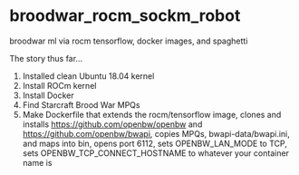 # broodwar_rocm_sockm_robot
broodwar ml via rocm tensorflow, docker images, and spaghetti

The story thus far...
1. Installed clean Ubuntu 18.04 kernel
2. Install ROCm kernel
3. Install Docker
4. Find Starcraft Brood War MPQs
5. Make Dockerfile that extends the rocm/tensorflow image,
    clones and installs https://github.com/openbw/openbw
    and https://github.com/openbw/bwapi,
    copies MPQs, bwapi-data/bwapi.ini, and maps into bin,
    opens port 6112, 
    sets OPENBW_LAN_MODE to TCP,
    sets OPENBW_TCP_CONNECT_HOSTNAME to whatever your container name is
